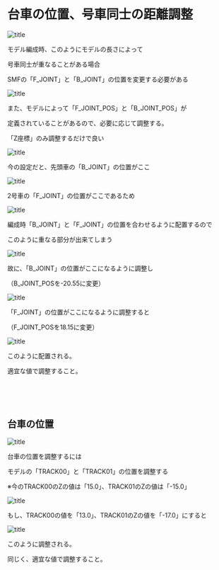 # 台車の位置、号車同士の距離調整

![title](image/joint.png)

モデル編成時、このようにモデルの長さによって

号車同士が重なることがある場合

SMFの「F_JOINT」と「B_JOINT」の位置を変更する必要がある

![title](image/joint_pos.png)

また、モデルによって「F_JOINT_POS」と「B_JOINT_POS」が

定義されていることがあるので、必要に応じて調整する。

「Z座標」のみ調整するだけで良い

![title](image/bjoint.png)

今の設定だと、先頭車の「B_JOINT」の位置がここ

![title](image/fjoint.png)

2号車の「F_JOINT」の位置がここであるため

![title](image/bfjoint.png)

編成時「B_JOINT」と「F_JOINT」の位置を合わせるように配置するので

このように重なる部分が出来てしまう

![title](image/bjoint2.png)

故に、「B_JOINT」の位置がここになるように調整し

（B_JOINT_POSを-20.55に変更）

![title](image/fjoint2.png)

「F_JOINT」の位置がここになるように調整すると

（F_JOINT_POSを18.15に変更）

![title](image/bfjoint2.png)

このように配置される。

適宜な値で調整すること。

<br><br><br>

## 台車の位置

![title](image/track.png)

台車の位置を調整するには

モデルの「TRACK00」と「TRACK01」の位置を調整する

※今のTRACK00のZの値は「15.0」、TRACK01のZの値は「-15.0」

![title](image/track2.png)

もし、TRACK00の値を「13.0」、TRACK01のZの値を「-17.0」にすると

![title](image/track3.png)

このように調整される。

同じく、適宜な値で調整すること。